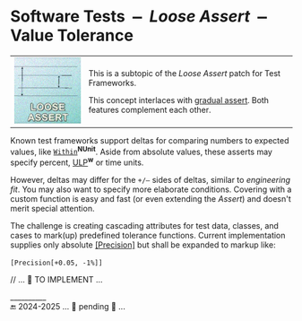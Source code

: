 # Software Tests &nbsp;<samp>&mdash;</samp>&nbsp; _Loose Assert_ &nbsp;<samp>&mdash;</samp>&nbsp; Value Tolerance

<table><tr><td><a href="tests-loose_assert.md"><img alt="&nbsp; LOOSE ASSERT" src="../../_rsc/img/_nav/tiles/test/assert_art.jpg" /></a>
</td><td>

This is a subtopic of the _Loose Assert_ patch for Test Frameworks.

This concept interlaces with [gradual assert](unit_test-gradual_assert.md). Both features complement each other.

</td></tr></table>


Known test frameworks support deltas for comparing numbers to expected values, like [`Within`](https://docs.nunit.org/articles/nunit/writing-tests/constraints/EqualConstraint.html)<sup><b>NUnit</b></sup>.
Aside from absolute values, these asserts may specify percent, [ULP](https://en.wikipedia.org/wiki/Unit_in_the_last_place)<sup><b>w</b></sup> or time units.

However, deltas may differ for the `+/—` sides of deltas, similar to _engineering fit_. You may also want to specify more elaborate conditions. Covering with a custom function is easy and fast (or even extending the _Assert_) and doesn't merit special attention. 

The challenge is creating cascading attributes for test data, classes, and cases to mark(up) predefined tolerance functions. 
Current implementation supplies only absolute [[Precision]](../../../src/TuttiFrutti/MeasData/Mech/Force/Thrusts.cs) but shall be expanded to markup like:

`[Precision[+0.05, -1%]]`

// ... 🚧 TO IMPLEMENT ...

\__________\
🔚 2024-2025 ... 🚧 pending 🚧 ...
